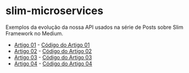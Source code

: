# slim-microservices
Exemplos da evolução da nossa API usados na série de Posts sobre Slim Framework no Medium. 

* [Artigo 01](https://www.google.com) - [Código do Artigo 01](https://github.com/msfidelis/slim-microservices/tree/v1)
* [Artigo 02](https://www.google.com) - [Código do Artigo 02](https://github.com/msfidelis/slim-microservices/tree/v2)
* [Artigo 03](https://www.google.com) - [Código do Artigo 03](https://github.com/msfidelis/slim-microservices/tree/v3)
* [Artigo 04](https://www.google.com) - [Código do Artigo 04](https://github.com/msfidelis/slim-microservices/tree/v4)
